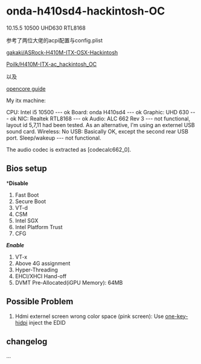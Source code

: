 # onda-h410sd4-hackintosh-OC

10.15.5 10500 UHD630 RTL8168

参考了两位大佬的acpi配置与config.plist

[gakaki/ASRock-H410M-ITX-OSX-Hackintosh](https://github.com/gakaki/ASRock-H410M-ITX-OSX-Hackintosh)

[Poilk/H410M-ITX-ac_hackintosh_OC](https://github.com/Poilk/H410M-ITX-ac_hackintosh_OC)

以及

[opencore guide](https://dortania.github.io/OpenCore-Desktop-Guide/config.plist/comet-lake.html)

My itx machine:

CPU: Intel i5 10500    --- ok
Board: onda H410sd4    --- ok
Graphic: UHD 630       --- ok
NIC: Realtek RTL8168   --- ok
Audio: ALC 662 Rev 3   --- not functional, layout id 5,7,11 had been tested. As an alternative, I'm using an externel USB sound card.
Wireless: No
USB: Basically OK, except the second rear USB port.
Sleep/wakeup           --- not functional.

The audio codec is extracted as [codecalc662_0].

## Bios setup

***Disable**
1. Fast Boot
2. Secure Boot
3. VT-d
4. CSM
5. Intel SGX
6. Intel Platform Trust
7. CFG

***Enable***

1. VT-x
2. Above 4G assignment
3. Hyper-Threading
4. EHCI/XHCI Hand-off
5. DVMT Pre-Allocated(iGPU Memory): 64MB

## Possible Problem

1. Hdmi externel screen wrong color space (pink screen): Use [one-key-hidpi](https://github.com/xzhih/one-key-hidpi) inject the EDID

## changelog

...
